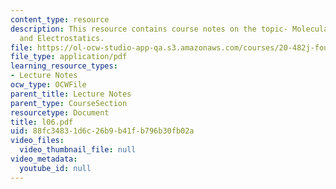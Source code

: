 ```yaml
---
content_type: resource
description: This resource contains course notes on the topic- Molecular Dynamics
  and Electrostatics.
file: https://ol-ocw-studio-app-qa.s3.amazonaws.com/courses/20-482j-foundations-of-algorithms-and-computational-techniques-in-systems-biology-spring-2006/88fc34831d6c26b9b41fb796b30fb02a_l06.pdf
file_type: application/pdf
learning_resource_types:
- Lecture Notes
ocw_type: OCWFile
parent_title: Lecture Notes
parent_type: CourseSection
resourcetype: Document
title: l06.pdf
uid: 88fc3483-1d6c-26b9-b41f-b796b30fb02a
video_files:
  video_thumbnail_file: null
video_metadata:
  youtube_id: null
---
```

